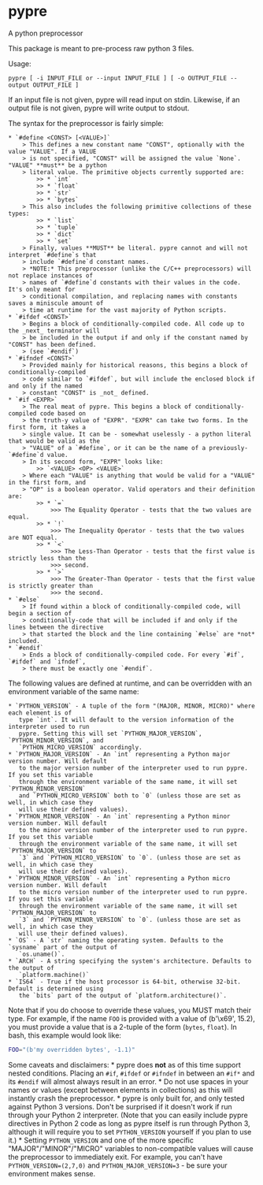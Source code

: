 # pypre
A python preprocessor

This package is meant to pre-process raw python 3 files.

Usage:

	pypre [ -i INPUT_FILE or --input INPUT_FILE ] [ -o OUTPUT_FILE --output OUTPUT_FILE ]

If an input file is not given, pypre will read input on stdin. Likewise, if an output file is not
given, pypre will write output to stdout.

The syntax for the preprocessor is fairly simple:

	* `#define <CONST> [<VALUE>]`
		> This defines a new constant name "CONST", optionally with the value "VALUE". If a VALUE
		> is not specified, "CONST" will be assigned the value `None`. "VALUE" **must** be a python
		> literal value. The primitive objects currently supported are:
			>> * `int`
			>> * `float`
			>> * `str`
			>> * `bytes`
		> This also includes the following primitive collections of these types:
			>> * `list`
			>> * `tuple`
			>> * `dict`
			>> * `set`
		> Finally, values **MUST** be literal. pypre cannot and will not interpret `#define`s that
		> include `#define`d constant names.
		> *NOTE:* This preprocessor (unlike the C/C++ preprocessors) will not replace instances of
		> names of `#define`d constants with their values in the code. It's only meant for
		> conditional compilation, and replacing names with constants saves a miniscule amount of
		> time at runtime for the vast majority of Python scripts.
	* `#ifdef <CONST>`
		> Begins a block of conditionally-compiled code. All code up to the _next_ terminator will
		> be included in the output if and only if the constant named by "CONST" has been defined.
		> (see `#endif`)
	* `#ifndef <CONST>`
		> Provided mainly for historical reasons, this begins a block of conditionally-compiled
		> code similar to `#ifdef`, but will include the enclosed block if and only if the named
		> constant "CONST" is _not_ defined.
	* `#if <EXPR>`
		> The real meat of pypre. This begins a block of conditionally-compiled code based on
		> the truth-y value of "EXPR". "EXPR" can take two forms. In the first form, it takes a
		> single value. It can be - somewhat uselessly - a python literal that would be valid as the
		> "VALUE" of a `#define`, or it can be the name of a previously-`#define`d value.
		> In its second form, "EXPR" looks like:
			>> `<VALUE> <OP> <VALUE>`
		> Where each "VALUE" is anything that would be valid for a "VALUE" in the first form, and
		> "OP" is a boolean operator. Valid operators and their definition are:
			>> * `=`
				>>> The Equality Operator - tests that the two values are equal.
			>> * `!`
				>>> The Inequality Operator - tests that the two values are NOT equal.
			>> * `<`
				>>> The Less-Than Operator - tests that the first value is strictly less than the
				>>> second.
			>> * `>`
				>>> The Greater-Than Operator - tests that the first value is strictly greater than
				>>> the second.
	* `#else`
		> If found within a block of conditionally-compiled code, will begin a section of
		> conditionally-code that will be included if and only if the lines between the directive
		> that started the block and the line containing `#else` are *not* included.
	* `#endif`
		> Ends a block of conditionally-compiled code. For every `#if`, `#ifdef` and `ifndef`,
		> there must be exactly one `#endif`.

The following values are defined at runtime, and can be overridden with an environment variable
of the same name:

	* `PYTHON_VERSION` - A tuple of the form "(MAJOR, MINOR, MICRO)" where each element is of
	   type `int`. It will default to the version information of the interpreter used to run
	   pypre. Setting this will set `PYTHON_MAJOR_VERSION`, `PYTHON_MINOR_VERSION`, and
	   `PYTHON_MICRO_VERSION` accordingly.
	* `PYTHON_MAJOR_VERSION` - An `int` representing a Python major version number. Will default
	   to the major version number of the interpreter used to run pypre. If you set this variable
	   through the environment variable of the same name, it will set `PYTHON_MINOR_VERSION`
	   and `PYTHON_MICRO_VERSION` both to `0` (unless those are set as well, in which case they
	   will use their defined values).
	* `PYTHON_MINOR_VERSION` - An `int` representing a Python minor version number. Will default
	   to the minor version number of the interpreter used to run pypre. If you set this variable
	   through the environment variable of the same name, it will set `PYTHON_MAJOR_VERSION` to
	   `3` and `PYTHON_MICRO_VERSION` to `0`. (unless those are set as well, in which case they
	   will use their defined values).
	* `PYTHON_MINOR_VERSION` - An `int` representing a Python micro version number. Will default
	   to the micro version number of the interpreter used to run pypre. If you set this variable
	   through the environment variable of the same name, it will set `PYTHON_MAJOR_VERSION` to
	   `3` and `PYTHON_MINOR_VERSION` to `0`. (unless those are set as well, in which case they
	   will use their defined values).
	* `OS` - A `str` naming the operating system. Defaults to the `sysname` part of the output of
	   `os.uname()`.
	* `ARCH` - A string specifying the system's architecture. Defaults to the output of
	   `platform.machine()`
	* `IS64` - True if the host processor is 64-bit, otherwise 32-bit. Default is determined using
	   the `bits` part of the output of `platform.architecture()`.

Note that if you do choose to override these values, you MUST match their type. For example, if
the name `FOO` is provided with a value of (b'\x69', 15.2), you must provide a value that is a
2-tuple of the form (`bytes`, `float`). In bash, this example would look like:

```bash
FOO="(b'my overridden bytes', -1.1)"
```

Some caveats and disclaimers:
	* pypre does **not** as of this time support nested conditions. Placing an `#if`, `#ifdef` or
	  `#ifndef` in between an `#if*` and its `#endif` will almost always result in an error.
	* Do not use spaces in your names or values (except between elements in collections) as this
	  will instantly crash the preprocessor.
	* pypre is only built for, and only tested against Python 3 versions. Don't be surprised if
	  it doesn't work if run through your Python 2 interpreter. (Note that you can easily include
	  pypre directives in Python 2 code as long as pypre itself is run through Python 3, although
	  it will require you to set `PYTHON_VERSION` yourself if you plan to use it.)
	* Setting `PYTHON_VERSION` and one of the more specific "MAJOR"/"MINOR"/"MICRO" variables to
	  non-compatible values will cause the preprocessor to immediately exit. For example, you
	  can't have `PYTHON_VERSION=(2,7,0)` and `PYTHON_MAJOR_VERSION=3` - be sure your environment
	  makes sense.
